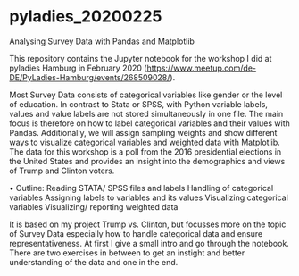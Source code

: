 # pyladies_20200225
Analysing Survey Data with Pandas and Matplotlib

This repository contains the Jupyter notebook for the workshop I did at pyladies Hamburg in February 2020 (https://www.meetup.com/de-DE/PyLadies-Hamburg/events/268509028/).

Most Survey Data consists of categorical variables like gender or the level of education. In contrast to Stata or SPSS, with Python variable labels, values and value labels are not stored simultaneously in one file. The main focus is therefore on how to label categorical variables and their values with Pandas. Additionally, we will assign sampling weights and show different ways to visualize categorical variables and weighted data with Matplotlib.
The data for this workshop is a poll from the 2016 presidential elections in the United States and provides an insight into the demographics and views of Trump and Clinton voters.

• Outline:
Reading STATA/ SPSS files and labels
Handling of categorical variables
Assigning labels to variables and its values
Visualizing categorical variables
Visualizing/ reporting weighted data

It is based on my project Trump vs. Clinton, but focusses more on the topic of Survey Data especially how to handle categorical data and ensure representativeness. At first I give a small intro and go through the notebook. There are two exercises in between to get an instight and better understanding of the data and one in the end.
